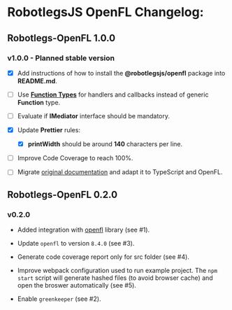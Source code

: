# RobotlegsJS OpenFL Changelog:

## Robotlegs-OpenFL 1.0.0

### v1.0.0 - Planned stable version

- [x] Add instructions of how to install the **@robotlegsjs/openfl** package into **README.md**.

- [ ] Use [**Function Types**](https://www.typescriptlang.org/docs/handbook/functions.html) for handlers and callbacks instead of generic **Function** type.

- [ ] Evaluate if **IMediator** interface should be mandatory.

- [x] Update **Prettier** rules:

  - [x] **printWidth** should be around **140** characters per line.

- [ ] Improve Code Coverage to reach 100%.

- [ ] Migrate [original documentation](https://github.com/robotlegs/robotlegs-framework/blob/master/src/readme.md) and adapt it to TypeScript and OpenFL.

## Robotlegs-OpenFL 0.2.0

### v0.2.0

- Added integration with [openfl](https://www.npmjs.com/package/openfl) library (see #1).

- Update `openfl` to version `8.4.0` (see #3).

- Generate code coverage report only for src folder (see #4).

- Improve webpack configuration used to run example project. The `npm start` script will generate hashed files (to avoid browser cache) and open the broswer automatically (see #5).

- Enable `greenkeeper` (see #2).
